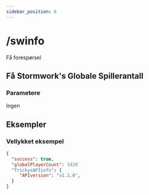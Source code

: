 ```yaml
---
sidebar_position: 6
---
```


# /swinfo

<span class="request-bubble request-get">Få forespørsel</span>


## Få Stormwork's Globale Spillerantall


### Parametere
Ingen

## Eksempler
### Vellykket eksempel
```json
{
  "success": true,
  "globalPlayerCount": 1420
  "TrickysAPIinfo": {
     "APIversion": "v1.1.0",
  }
}
```